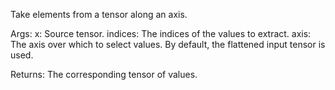 Take elements from a tensor along an axis.

Args:
    x: Source tensor.
    indices: The indices of the values to extract.
    axis: The axis over which to select values. By default, the
        flattened input tensor is used.

Returns:
    The corresponding tensor of values.

